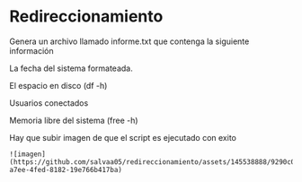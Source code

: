 # Redireccionamiento
Genera un archivo llamado informe.txt que contenga la siguiente información

La fecha del sistema formateada.

El espacio en disco (df -h)

Usuarios conectados

Memoria libre del sistema (free -h)

Hay que subir imagen de que el script es ejecutado con exito 

```
![imagen](https://github.com/salvaa05/redireccionamiento/assets/145538888/9290c0d4-a7ee-4fed-8182-19e766b417ba)

```
